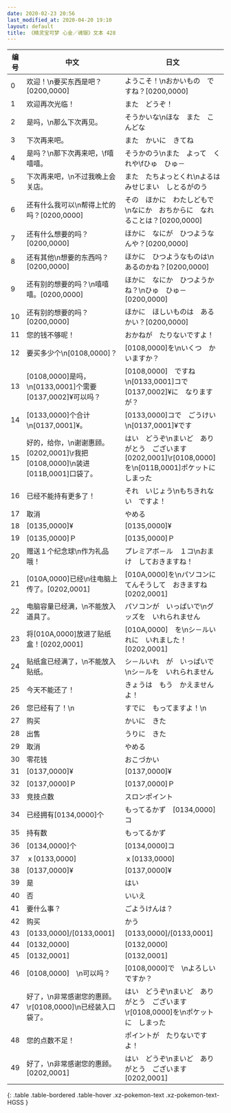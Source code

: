 ```yaml
---
date: 2020-02-23 20:56
last_modified_at: 2020-04-20 19:10
layout: default
title: 《精灵宝可梦 心金／魂银》文本 428
---
```

| 编号 | 中文 | 日文 |
| ---- | ---- | ---- |
| 0 | 欢迎！\n要买东西是吧？[0200,0000] | ようこそ！\nおかいもの　ですね？[0200,0000] |
| 1 | 欢迎再次光临！ | また　どうぞ！ |
| 2 | 是吗，\n那么下次再见。 | そうかいな\nほな　また　こんどな |
| 3 | 下次再来吧。 | また　かいに　きてね |
| 4 | 是吗？\n那下次再来吧，\f嘻嘻嘻。 | そうかのう\nまた　よって　くれや\fひゅ　ひゅ－ |
| 5 | 下次再来吧，\n不过我晚上会关店。 | また　たちよっとくれ\nよるは　みせじまい　しとるがのう |
| 6 | 还有什么我可以\n帮得上忙的吗？[0200,0000] | その　ほかに　わたしどもで\nなにか　おちからに　なれることは？[0200,0000] |
| 7 | 还有什么想要的吗？[0200,0000] | ほかに　なにが　ひつようなんや？[0200,0000] |
| 8 | 还有其他\n想要的东西吗？[0200,0000] | ほかに　ひつようなものは\nあるのかね？[0200,0000] |
| 9 | 还有别的想要的吗？\n嘻嘻嘻。[0200,0000] | ほかに　なにか　ひつようかね？\nひゅ　ひゅ－[0200,0000] |
| 10 | 还有别的想要的吗？[0200,0000] | ほかに　ほしいものは　あるかい？[0200,0000] |
| 11 | 您的钱不够呢！ | おかねが　たりないですよ！ |
| 12 | 要买多少个\n[0108,0000]？ | [0108,0000]を\nいくつ　かいますか？ |
| 13 | [0108,0000]是吗，\n[0133,0001]个需要[0137,0002]¥可以吗？ | [0108,0000]　ですね\n[0133,0001]コで　[0137,0002]¥に　なりますが？ |
| 14 | [0133,0000]个合计\n[0137,0001]¥。 | [0133,0000]コで　ごうけい\n[0137,0001]¥です |
| 15 | 好的，给你，\n谢谢惠顾。[0202,0001]\r我把[0108,0000]\n装进[011B,0001]口袋了。 | はい　どうぞ\nまいど　ありがとう　ございます[0202,0001]\r[0108,0000]を\n[011B,0001]ポケットに　しまった |
| 16 | 已经不能持有更多了！ | それ　いじょう\nもちきれない　ですよ！ |
| 17 | 取消 | やめる |
| 18 | [0135,0000]¥ | [0135,0000]¥ |
| 19 | [0135,0000]Ｐ | [0135,0000]Ｐ |
| 20 | 赠送１个纪念球\n作为礼品哦！ | プレミアボ－ル　１コ\nおまけ　しておきますね！ |
| 21 | [010A,0000]已经\n往电脑上传了。[0202,0001] | [010A,0000]を\nパソコンに　てんそうして　おきますね[0202,0001] |
| 22 | 电脑容量已经满，\n不能放入道具了。 | パソコンが　いっぱいで\nグッズを　いれられません |
| 23 | 将[010A,0000]放进了贴纸盒！[0202,0001] | [010A,0000]　を\nシ－ルいれに　いれました！[0202,0001] |
| 24 | 贴纸盒已经满了，\n不能放入贴纸。 | シ－ルいれ　が　いっぱいで\nシ－ルを　いれられません |
| 25 | 今天不能还了！ | きょうは　もう　かえませんよ！ |
| 26 | 您已经有了！\n | すでに　もってますよ！\n |
| 27 | 购买 | かいに　きた |
| 28 | 出售 | うりに　きた |
| 29 | 取消 | やめる |
| 30 | 零花钱 | おこづかい |
| 31 | [0137,0000]¥ | [0137,0000]¥ |
| 32 | [0137,0000]Ｐ | [0137,0000]Ｐ |
| 33 | 竞技点数 | スロンポイント |
| 34 | 已经拥有[0134,0000]个 | もってるかず　[0134,0000]コ |
| 35 | 持有数 | もってるかず |
| 36 | [0134,0000]个 | [0134,0000]コ |
| 37 | ｘ[0133,0000] | ｘ[0133,0000] |
| 38 | [0137,0000]¥ | [0137,0000]¥ |
| 39 | 是 | はい |
| 40 | 否 | いいえ |
| 41 | 要什么事？ | ごようけんは？ |
| 42 | 购买 | かう |
| 43 | [0133,0000]/[0133,0001] | [0133,0000]/[0133,0001] |
| 44 | [0132,0000] | [0132,0000] |
| 45 | [0132,0001] | [0132,0001] |
| 46 | [0108,0000]　\n可以吗？ | [0108,0000]で　\nよろしい　ですか？ |
| 47 | 好了，\n非常感谢您的惠顾。\r[0108,0000]\n已经装入口袋了。 | はい　どうぞ\nまいど　ありがとう　ございます\r[0108,0000]を\nポケットに　しまった |
| 48 | 您的点数不足！ | ポイントが　たりないですよ！ |
| 49 | 好了，\n非常感谢您的惠顾。[0202,0001] | はい　どうぞ\nまいど　ありがとう　ございます[0202,0001] |
{: .table .table-bordered .table-hover .xz-pokemon-text .xz-pokemon-text-HGSS }